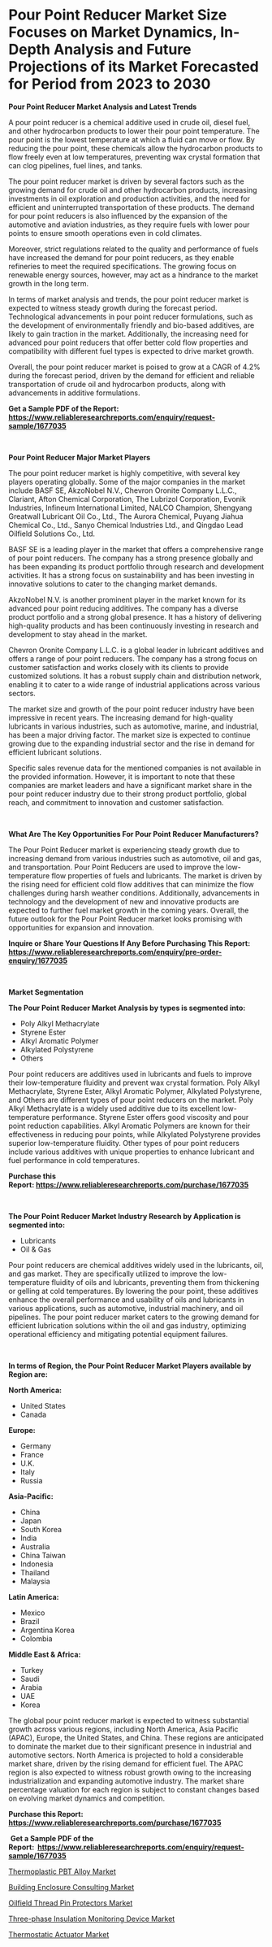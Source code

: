 <p><h1>Pour Point Reducer Market Size Focuses on Market Dynamics, In-Depth Analysis and Future Projections of its Market Forecasted for Period from 2023 to 2030</h1></p><p><strong>Pour Point Reducer Market Analysis and Latest Trends</strong></p>
<p><p>A pour point reducer is a chemical additive used in crude oil, diesel fuel, and other hydrocarbon products to lower their pour point temperature. The pour point is the lowest temperature at which a fluid can move or flow. By reducing the pour point, these chemicals allow the hydrocarbon products to flow freely even at low temperatures, preventing wax crystal formation that can clog pipelines, fuel lines, and tanks.</p><p>The pour point reducer market is driven by several factors such as the growing demand for crude oil and other hydrocarbon products, increasing investments in oil exploration and production activities, and the need for efficient and uninterrupted transportation of these products. The demand for pour point reducers is also influenced by the expansion of the automotive and aviation industries, as they require fuels with lower pour points to ensure smooth operations even in cold climates.</p><p>Moreover, strict regulations related to the quality and performance of fuels have increased the demand for pour point reducers, as they enable refineries to meet the required specifications. The growing focus on renewable energy sources, however, may act as a hindrance to the market growth in the long term.</p><p>In terms of market analysis and trends, the pour point reducer market is expected to witness steady growth during the forecast period. Technological advancements in pour point reducer formulations, such as the development of environmentally friendly and bio-based additives, are likely to gain traction in the market. Additionally, the increasing need for advanced pour point reducers that offer better cold flow properties and compatibility with different fuel types is expected to drive market growth.</p><p>Overall, the pour point reducer market is poised to grow at a CAGR of 4.2% during the forecast period, driven by the demand for efficient and reliable transportation of crude oil and hydrocarbon products, along with advancements in additive formulations.</p></p>
<p><strong>Get a Sample PDF of the Report:&nbsp; <a href="https://www.reliableresearchreports.com/enquiry/request-sample/1677035">https://www.reliableresearchreports.com/enquiry/request-sample/1677035</a></strong></p>
<p>&nbsp;</p>
<p><strong>Pour Point Reducer Major Market Players</strong></p>
<p><p>The pour point reducer market is highly competitive, with several key players operating globally. Some of the major companies in the market include BASF SE, AkzoNobel N.V., Chevron Oronite Company L.L.C., Clariant, Afton Chemical Corporation, The Lubrizol Corporation, Evonik Industries, Infineum International Limited, NALCO Champion, Shengyang Greatwall Lubricant Oil Co., Ltd., The Aurora Chemical, Puyang Jiahua Chemical Co., Ltd., Sanyo Chemical Industries Ltd., and Qingdao Lead Oilfield Solutions Co., Ltd.</p><p>BASF SE is a leading player in the market that offers a comprehensive range of pour point reducers. The company has a strong presence globally and has been expanding its product portfolio through research and development activities. It has a strong focus on sustainability and has been investing in innovative solutions to cater to the changing market demands.</p><p>AkzoNobel N.V. is another prominent player in the market known for its advanced pour point reducing additives. The company has a diverse product portfolio and a strong global presence. It has a history of delivering high-quality products and has been continuously investing in research and development to stay ahead in the market.</p><p>Chevron Oronite Company L.L.C. is a global leader in lubricant additives and offers a range of pour point reducers. The company has a strong focus on customer satisfaction and works closely with its clients to provide customized solutions. It has a robust supply chain and distribution network, enabling it to cater to a wide range of industrial applications across various sectors.</p><p>The market size and growth of the pour point reducer industry have been impressive in recent years. The increasing demand for high-quality lubricants in various industries, such as automotive, marine, and industrial, has been a major driving factor. The market size is expected to continue growing due to the expanding industrial sector and the rise in demand for efficient lubricant solutions.</p><p>Specific sales revenue data for the mentioned companies is not available in the provided information. However, it is important to note that these companies are market leaders and have a significant market share in the pour point reducer industry due to their strong product portfolio, global reach, and commitment to innovation and customer satisfaction.</p></p>
<p>&nbsp;</p>
<p><strong>What Are The Key Opportunities For Pour Point Reducer Manufacturers?</strong></p>
<p><p>The Pour Point Reducer market is experiencing steady growth due to increasing demand from various industries such as automotive, oil and gas, and transportation. Pour Point Reducers are used to improve the low-temperature flow properties of fuels and lubricants. The market is driven by the rising need for efficient cold flow additives that can minimize the flow challenges during harsh weather conditions. Additionally, advancements in technology and the development of new and innovative products are expected to further fuel market growth in the coming years. Overall, the future outlook for the Pour Point Reducer market looks promising with opportunities for expansion and innovation.</p></p>
<p><strong>Inquire or Share Your Questions If Any Before Purchasing This Report: <a href="https://www.reliableresearchreports.com/enquiry/pre-order-enquiry/1677035">https://www.reliableresearchreports.com/enquiry/pre-order-enquiry/1677035</a></strong></p>
<p>&nbsp;</p>
<p><strong>Market Segmentation</strong></p>
<p><strong>The Pour Point Reducer Market Analysis by types is segmented into:</strong></p>
<p><ul><li>Poly Alkyl Methacrylate</li><li>Styrene Ester</li><li>Alkyl Aromatic Polymer</li><li>Alkylated Polystyrene</li><li>Others</li></ul></p>
<p><p>Pour point reducers are additives used in lubricants and fuels to improve their low-temperature fluidity and prevent wax crystal formation. Poly Alkyl Methacrylate, Styrene Ester, Alkyl Aromatic Polymer, Alkylated Polystyrene, and Others are different types of pour point reducers on the market. Poly Alkyl Methacrylate is a widely used additive due to its excellent low-temperature performance. Styrene Ester offers good viscosity and pour point reduction capabilities. Alkyl Aromatic Polymers are known for their effectiveness in reducing pour points, while Alkylated Polystyrene provides superior low-temperature fluidity. Other types of pour point reducers include various additives with unique properties to enhance lubricant and fuel performance in cold temperatures.</p></p>
<p><strong>Purchase this Report:&nbsp;<a href="https://www.reliableresearchreports.com/purchase/1677035">https://www.reliableresearchreports.com/purchase/1677035</a></strong></p>
<p>&nbsp;</p>
<p><strong>The Pour Point Reducer Market Industry Research by Application is segmented into:</strong></p>
<p><ul><li>Lubricants</li><li>Oil & Gas</li></ul></p>
<p><p>Pour point reducers are chemical additives widely used in the lubricants, oil, and gas market. They are specifically utilized to improve the low-temperature fluidity of oils and lubricants, preventing them from thickening or gelling at cold temperatures. By lowering the pour point, these additives enhance the overall performance and usability of oils and lubricants in various applications, such as automotive, industrial machinery, and oil pipelines. The pour point reducer market caters to the growing demand for efficient lubrication solutions within the oil and gas industry, optimizing operational efficiency and mitigating potential equipment failures.</p></p>
<p>&nbsp;</p>
<p><strong>In terms of Region, the Pour Point Reducer Market Players available by Region are:</strong></p>
<p>
    <p> <strong> North America: </strong>
        <ul>
            <li>United States</li>
            <li>Canada</li>
        </ul>
        </p> 
    <p> <strong> Europe: </strong>
        <ul>
            <li>Germany</li>
            <li>France</li>
            <li>U.K.</li>
            <li>Italy</li>
            <li>Russia</li>
        </ul>
        </p> 
    <p> <strong> Asia-Pacific: </strong>
        <ul>
            <li>China</li>
            <li>Japan</li>
            <li>South Korea</li>
            <li>India</li>
            <li>Australia</li>
            <li>China Taiwan</li>
            <li>Indonesia</li>
            <li>Thailand</li>
            <li>Malaysia</li>
        </ul>
        </p> 
    <p> <strong> Latin America: </strong>
        <ul>
            <li>Mexico</li>
            <li>Brazil</li>
            <li>Argentina Korea</li>
            <li>Colombia</li>
        </ul>
        </p> 
    <p> <strong> Middle East & Africa: </strong>
        <ul>
            <li>Turkey</li>
            <li>Saudi</li>
            <li>Arabia</li>
            <li>UAE</li>
            <li>Korea</li>
        </ul>
    </p>
    </p>
<p><p>The global pour point reducer market is expected to witness substantial growth across various regions, including North America, Asia Pacific (APAC), Europe, the United States, and China. These regions are anticipated to dominate the market due to their significant presence in industrial and automotive sectors. North America is projected to hold a considerable market share, driven by the rising demand for efficient fuel. The APAC region is also expected to witness robust growth owing to the increasing industrialization and expanding automotive industry. The market share percentage valuation for each region is subject to constant changes based on evolving market dynamics and competition.</p></p>
<p><strong>Purchase this Report: <a href="https://www.reliableresearchreports.com/purchase/1677035">https://www.reliableresearchreports.com/purchase/1677035</a></strong></p>
<p>&nbsp;<strong>Get a Sample PDF of the Report:&nbsp;&nbsp;<a href="https://www.reliableresearchreports.com/enquiry/request-sample/1677035">https://www.reliableresearchreports.com/enquiry/request-sample/1677035</a></strong></p>
<p><strong></strong></p>
<p><p><a href="https://github.com/GroverBarry/Market-Research-Report-List-2/blob/main/thermoplastic-pbt-alloy-market.md">Thermoplastic PBT Alloy Market</a></p><p><a href="https://medium.com/@mskylatoy/building-enclosure-consulting-market-opportunities-and-strategies-forecast-for-period-from-85ff74d6f65f">Building Enclosure Consulting Market</a></p><p><a href="https://www.linkedin.com/pulse/oilfield-thread-pin-protectors-market-share-amp-new-trends-zpsxe/">Oilfield Thread Pin Protectors Market</a></p><p><a href="https://www.linkedin.com/pulse/three-phase-insulation-monitoring-device-market-challenges/">Three-phase Insulation Monitoring Device Market</a></p><p><a href="https://medium.com/@danesanford_55006/thermostatic-actuator-market-size-growth-forecast-2023-2030-42767df2429b">Thermostatic Actuator Market</a></p></p>